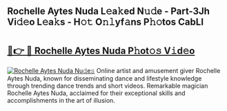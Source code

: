 ## Rochelle Aytes Nuda L𝚎a𝚔ed N𝚞𝚍e - Part-3Jh Vi𝚍𝚎o L𝚎a𝚔s - H𝚘𝚝 O𝚗𝚕yf𝚊ns P𝚑𝚘tos CabLI

# <h2><a href="http://kf7jjvy.oniu.top/?m=Rochelle+Aytes+Nuda">🔗👉 🔴 Rochelle Aytes Nuda P𝚑ot𝚘𝚜 V𝚒d𝚎o</a></h2>

[![Rochelle Aytes Nuda Nu𝚍e𝚜](https://i.imgur.com/0qMVB7G.gif)](http://kf7jjvy.oniu.top/?m=Rochelle+Aytes+Nuda)
Online artist and amusement giver Rochelle Aytes Nuda, known for disseminating dance and lifestyle knowledge through trending dance trends and short videos. Remarkable magician Rochelle Aytes Nuda, acclaimed for their exceptional skills and accomplishments in the art of illusion.  
